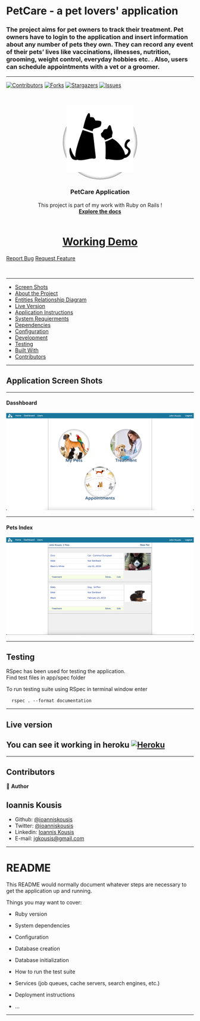 # PetCare - a pet lovers' application

### The project aims for pet owners to track their treatment. Pet owners have to login to the application and insert information about any number of pets they own. They can record any event of their pets’ lives like vaccinations, illnesses, nutrition, grooming, weight control, everyday hobbies etc. . Also, users can schedule appointments with a vet or a groomer.
<hr/>


<!--
*** Thanks for checking out this README Template. If you have a suggestion that would
*** make this better, please fork the repo and create a pull request or simply open
*** an issue with the tag "enhancement".
*** Thanks again! Now go create something AMAZING! :D
-->

<!-- PROJECT SHIELDS -->
<!--
*** I'm using markdown "reference style" links for readability.
*** Reference links are enclosed in brackets [ ] instead of parentheses ( ).
*** See the bottom of this document for the declaration of the reference variables
*** for contributors-url, forks-url, etc. This is an optional, concise syntax you may use.
*** https://www.markdownguide.org/basic-syntax/#reference-style-links
-->

[![Contributors][contributors-shield]][contributors-url]
[![Forks][forks-shield]][forks-url]
[![Stargazers][stars-shield]][stars-url]
[![Issues][issues-shield]][issues-url]


<!-- PROJECT LOGO -->
<br />
<p align="center">
  <a href="https://github.com/ioanniskousis/PetCare" style="display: block; width:200px; height:200px; background-color: white; border-radius: 50%; box-shadow: 0 0 6px 2px gray inset">
    <img src="app/assets/images/pet-icon.png" alt="Pets Logo" width="180" height="180">
  </a>
  
  <h3 align="center">PetCare Application</h3>
  
  <p align="center">
    This project is part of my work with Ruby on Rails !
    <br />
    <a href="https://github.com/ioanniskousis/PetCare"><strong>Explore the docs</strong></a>
    <br />
    <br />
    <h1 style="text-align: center"><a href="https://jk-petcare.herokuapp.com">Working Demo</a></h1>
    <a href="https://github.com/ioanniskousis/PetCare/issues">Report Bug</a>
    <a href="https://github.com/ioanniskousis/PetCare/issues">Request Feature</a>
  </p>
</p>

<br/>
<hr/>
<!-- TABLE OF CONTENTS -->

- [Screen Shots](#application-screen-shots)
- [About the Project](#about-the-project)
- [Entities Relationship Diagram](#erd)
- [Live Version](#live-version)
- [Application Instructions](#application-instructions)
- [System Requierments](#system-requierments)
- [Dependencies](#dependencies)
- [Configuration](#configuration)
- [Development](#development)
- [Testing](#testing)
- [Built With](#built-with)
- [Contributors](#contributors)
  
<hr/>

## Application Screen Shots
<hr/>

#### Dasshboard

<img src="app/assets/images/screenshots/dashboard.png" alt="dashboard">
<hr />

#### Pets Index

<img src="app/assets/images/screenshots/pets-index.png" alt="pets-index">
<hr />

<!-- TEST -->

## Testing
RSpec has been used for testing the application.  
Find test files in app/spec folder

To run testing suite using RSpec in terminal window enter 

```
  rspec . --format documentation
```

<hr/>


<!-- LIVE VERSION -->

## Live version

## You can see it working in heroku [![Heroku](https://pyheroku-badge.herokuapp.com/?app=blooming-meadow-82208)](https://jk-petcare.herokuapp.com)


<hr/>

<!-- CONTACT -->

## Contributors

:bust_in_silhouette: **Author**

## Ioannis Kousis

- Github: [@ioanniskousis](https://github.com/ioanniskousis)
- Twitter: [@ioanniskousis](https://twitter.com/ioanniskousis)
- Linkedin: [Ioannis Kousis](https://www.linkedin.com/in/jgkousis)
- E-mail: jgkousis@gmail.com


<hr/>


# README

This README would normally document whatever steps are necessary to get the
application up and running.

Things you may want to cover:

* Ruby version

* System dependencies

* Configuration

* Database creation

* Database initialization

* How to run the test suite

* Services (job queues, cache servers, search engines, etc.)

* Deployment instructions

* ...


<hr/>



<!-- MARKDOWN LINKS & IMAGES -->
<!-- https://www.markdownguide.org/basic-syntax/#reference-style-links -->

[contributors-shield]: https://img.shields.io/github/contributors/ioanniskousis/Opinions.svg?style=flat-square
[contributors-url]: https://github.com/ioanniskousis/Opinions/graphs/contributors
[forks-shield]: https://img.shields.io/github/forks/ioanniskousis/Opinions.svg?style=flat-square
[forks-url]: https://github.com/ioanniskousis/Opinions/network/members
[stars-shield]: https://img.shields.io/github/stars/ioanniskousis/Opinions.svg?style=flat-square
[stars-url]: https://github.com/ioanniskousis/Opinions/stargazers
[issues-shield]: https://img.shields.io/github/issues/ioanniskousis/Opinions.svg?style=flat-square
[issues-url]: https://github.com/ioanniskousis/Opinions/issues

